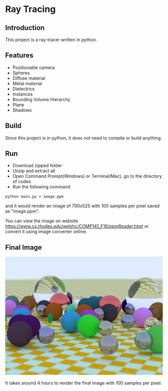 # Ray Tracing
## Introduction
This project is a ray-tracer written in python.
## Features
- Positionable camera
- Spheres
- Diffuse material
- Metal material
- Dielectrics
- Instances
- Bounding Volume Hierarchy
- Plane
- Shadows
## Build
Since this project is in python, it does not need to compile or build anything.
## Run
- Download zipped folder
- Unzip and extract all
- Open Command Prompt(Windows) or Terminal(Mac), go to the directory of codes
- Run the following command
```
python main.py > image.ppm
```
and it would render an image of 700x525 with 100 samples per pixel saved as "image.ppm".

You can view the image on website https://www.cs.rhodes.edu/welshc/COMP141_F16/ppmReader.html
or convert it using image converter online.
## Final Image
![Image](image.jpg)

It takes around 4 hours to render the final image with 100 samples per pixel.
